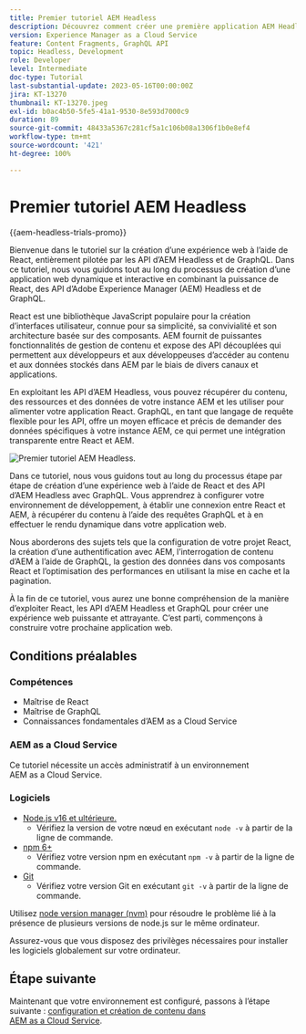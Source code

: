 ```yaml
---
title: Premier tutoriel AEM Headless
description: Découvrez comment créer une première application AEM Headless.
version: Experience Manager as a Cloud Service
feature: Content Fragments, GraphQL API
topic: Headless, Development
role: Developer
level: Intermediate
doc-type: Tutorial
last-substantial-update: 2023-05-16T00:00:00Z
jira: KT-13270
thumbnail: KT-13270.jpeg
exl-id: b0ac4b50-5fe5-41a1-9530-8e593d7000c9
duration: 89
source-git-commit: 48433a5367c281cf5a1c106b08a1306f1b0e8ef4
workflow-type: tm+mt
source-wordcount: '421'
ht-degree: 100%

---
```


# Premier tutoriel AEM Headless

{{aem-headless-trials-promo}}

Bienvenue dans le tutoriel sur la création d’une expérience web à l’aide de React, entièrement pilotée par les API d’AEM Headless et de GraphQL. Dans ce tutoriel, nous vous guidons tout au long du processus de création d’une application web dynamique et interactive en combinant la puissance de React, des API d’Adobe Experience Manager (AEM) Headless et de GraphQL.

React est une bibliothèque JavaScript populaire pour la création d’interfaces utilisateur, connue pour sa simplicité, sa convivialité et son architecture basée sur des composants. AEM fournit de puissantes fonctionnalités de gestion de contenu et expose des API découplées qui permettent aux développeurs et aux développeuses d’accéder au contenu et aux données stockés dans AEM par le biais de divers canaux et applications.

En exploitant les API d’AEM Headless, vous pouvez récupérer du contenu, des ressources et des données de votre instance AEM et les utiliser pour alimenter votre application React. GraphQL, en tant que langage de requête flexible pour les API, offre un moyen efficace et précis de demander des données spécifiques à votre instance AEM, ce qui permet une intégration transparente entre React et AEM.

![Premier tutoriel AEM Headless.](./assets/overview/overview.png)

Dans ce tutoriel, nous vous guidons tout au long du processus étape par étape de création d’une expérience web à l’aide de React et des API d’AEM Headless avec GraphQL. Vous apprendrez à configurer votre environnement de développement, à établir une connexion entre React et AEM, à récupérer du contenu à l’aide des requêtes GraphQL et à en effectuer le rendu dynamique dans votre application web.

Nous aborderons des sujets tels que la configuration de votre projet React, la création d’une authentification avec AEM, l’interrogation de contenu d’AEM à l’aide de GraphQL, la gestion des données dans vos composants React et l’optimisation des performances en utilisant la mise en cache et la pagination.

À la fin de ce tutoriel, vous aurez une bonne compréhension de la manière d’exploiter React, les API d’AEM Headless et GraphQL pour créer une expérience web puissante et attrayante. C’est parti, commençons à construire votre prochaine application web.

## Conditions préalables

### Compétences

+ Maîtrise de React
+ Maîtrise de GraphQL
+ Connaissances fondamentales d’AEM as a Cloud Service

### AEM as a Cloud Service

Ce tutoriel nécessite un accès administratif à un environnement AEM as a Cloud Service.

### Logiciels

+ [Node.js v16 et ultérieure.](https://nodejs.org/en/)
   + Vérifiez la version de votre nœud en exécutant `node -v` à partir de la ligne de commande.
+ [npm 6+](https://www.npmjs.com/)
   + Vérifiez votre version npm en exécutant `npm -v` à partir de la ligne de commande.
+ [Git](https://git-scm.com/)
   + Vérifiez votre version Git en exécutant `git -v` à partir de la ligne de commande.

Utilisez [node version manager (nvm)](https://github.com/nvm-sh/nvm) pour résoudre le problème lié à la présence de plusieurs versions de node.js sur le même ordinateur.

Assurez-vous que vous disposez des privilèges nécessaires pour installer les logiciels globalement sur votre ordinateur.

## Étape suivante

Maintenant que votre environnement est configuré, passons à l’étape suivante : [configuration et création de contenu dans AEM as a Cloud Service](./1-content-modeling.md).
